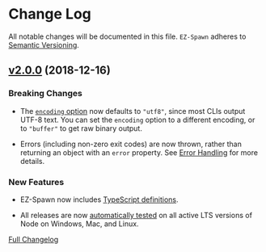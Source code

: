 # Change Log
All notable changes will be documented in this file.
`EZ-Spawn` adheres to [Semantic Versioning](http://semver.org/).


## [v2.0.0](https://github.com/JS-DevTools/ez-spawn/tree/v2.0.0) (2018-12-16)

### Breaking Changes

- The [`encoding` option](https://github.com/JS-DevTools/ez-spawn/tree/8e62bedf1a8fb226b05f46de39ae4f9a9664ad21#options-object) now defaults to `"utf8"`, since most CLIs output UTF-8 text.  You can set the `encoding` option to a different encoding, or to `"buffer"` to get raw binary output.

- Errors (including non-zero exit codes) are now thrown, rather than returning an object with an `error` property.  See [Error Handling](https://github.com/JS-DevTools/ez-spawn/tree/8e62bedf1a8fb226b05f46de39ae4f9a9664ad21#error-handling) for more details.

### New Features

- EZ-Spawn now includes [TypeScript definitions](https://github.com/JS-DevTools/ez-spawn/blob/8e62bedf1a8fb226b05f46de39ae4f9a9664ad21/lib/index.d.ts).

- All releases are now [automatically tested](https://travis-ci.com/JS-DevTools/ez-spawn) on all active LTS versions of Node on Windows, Mac, and Linux.


[Full Changelog](https://github.com/JS-DevTools/ez-spawn/compare/v1.0.0...v2.0.0)
